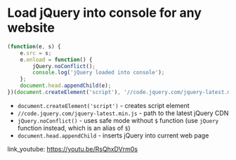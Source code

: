 # Load jQuery into console for any website

```javascript
(function(e, s) {
    e.src = s;
    e.onload = function() {
        jQuery.noConflict();
        console.log('jQuery loaded into console');
    };
    document.head.appendChild(e);
})(document.createElement('script'), '//code.jquery.com/jquery-latest.min.js')
```

- `document.createElement('script')` - creates script element
- `//code.jquery.com/jquery-latest.min.js` - path to the latest jQuery CDN
- `jQuery.noConflict()` - uses safe mode without ```$``` function (use ```jQuery``` function instead, which is an alias of ```$```)
- `document.head.appendChild` - inserts jQuery into current web page


link_youtube: https://youtu.be/RsQhxDVrm0s
